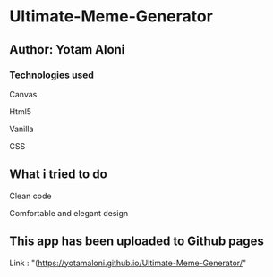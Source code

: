 # Ultimate-Meme-Generator

## Author: Yotam Aloni

### Technologies used

Canvas

Html5

Vanilla

CSS


## What i tried to do

Clean code

Comfortable and elegant design


## This app has been uploaded to Github pages

Link : "(https://yotamaloni.github.io/Ultimate-Meme-Generator/"
